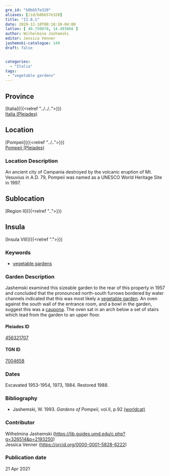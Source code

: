 ```yaml
---
gre_id: "b8bb57e320"
aliases: [/id/b8bb57e320]
title: "II.8.1"
date: 2020-12-10T00:10:10-04:00
latlon: [ 40.750870, 14.493866 ]
author: Wilhelmina Jashemski
editor: Jessica Venner
jashemski-catalogue: 149
draft: false


categories:
  - "Italia"
tags:
 - "vegetable gardens"
---
```


## Province
[Italia]({{<relref "../../..">}}) \
[Italia (Pleiades)](https://pleiades.stoa.org/places/1052)

## Location
[Pompeii]({{<relref "../..">}}) \
[Pompeii (Pleiades)](https://pleiades.stoa.org/places/433032)


### Location Description
An ancient city of Campania destroyed by the volcanic eruption of Mt. Vesuvius in A.D. 79, Pompeii was named as a UNESCO World Heritage Site in 1997.

## Sublocation
[Region II]({{<relref "..">}})
## Insula
[Insula VIII]({{<relref ".">}})


### Keywords
 - [vegetable gardens](http://vocab.getty.edu/page/aat/300008142)



### Garden Description
Jashemski examined this sizeable garden to the rear of this property in 1957 and concluded that the pronounced north-south furrows bordered by water channels indicated that this was most likely a [vegetable garden](http://vocab.getty.edu/page/aat/300008142). An oven against the south wall of the entrance room, and a bowl in the garden, suggest this was a [caupona](http://vocab.getty.edu/page/aat/300005208). The oven sat in an arch below a set of stairs which lead from the garden to an upper floor.

<!--### Plans
{{< figure src="../../../images/fig._62,_plan_of_region_ii,_insula_viii.png" alt="Fig. 62, Plan of Region II, insula viii" title="Fig. 62, Plan of Region II, insula viii" >}}-->

#### Pleiades ID
[456321707](https://pleiades.stoa.org/places/456321707)

#### TGN ID
[7004658](http://vocab.getty.edu/page/tgn/7004658)

### Dates
Excavated 1953-1954, 1973, 1984. Restored 1988.

### Bibliography
* Jashemski, W. 1993. *Gardens of Pompeii*, vol.II, p.92 [(worldcat)](http://www.worldcat.org/oclc/921816405)


### Contributor
Wilhelmina Jashemski (https://lib.guides.umd.edu/c.php?g=326514&p=2193250)  
Jessica Venner (https://orcid.org/0000-0001-5828-6222)

### Publication date

21 Apr 2021
